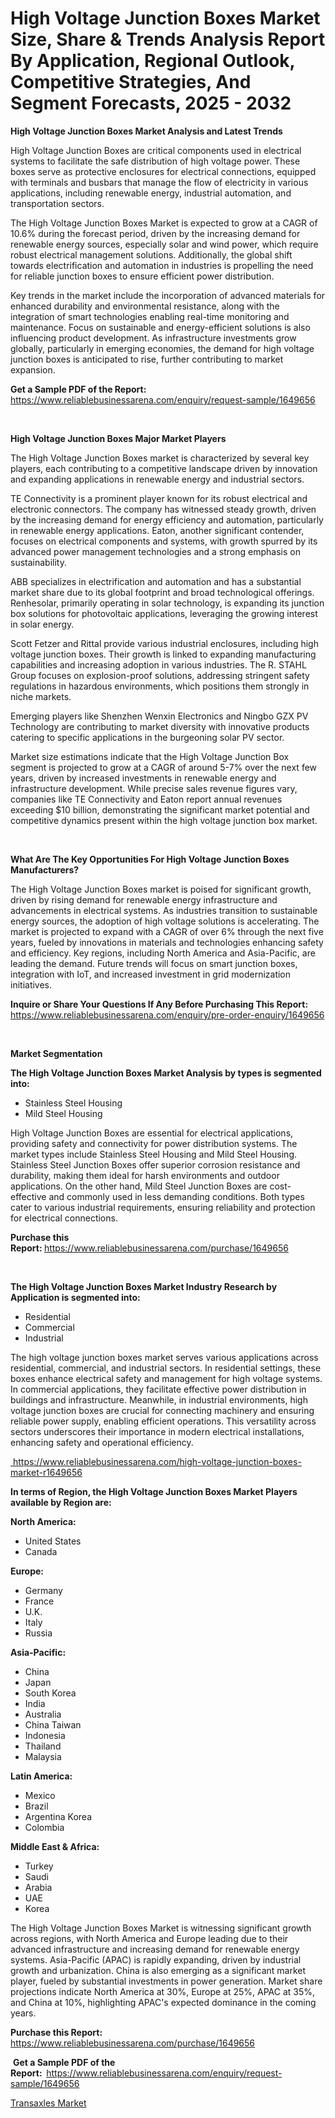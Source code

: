 <p><h1>High Voltage Junction Boxes Market Size, Share & Trends Analysis Report By Application, Regional Outlook, Competitive Strategies, And Segment Forecasts, 2025 - 2032</h1></p><p><strong>High Voltage Junction Boxes Market Analysis and Latest Trends</strong></p>
<p><p>High Voltage Junction Boxes are critical components used in electrical systems to facilitate the safe distribution of high voltage power. These boxes serve as protective enclosures for electrical connections, equipped with terminals and busbars that manage the flow of electricity in various applications, including renewable energy, industrial automation, and transportation sectors. </p><p>The High Voltage Junction Boxes Market is expected to grow at a CAGR of 10.6% during the forecast period, driven by the increasing demand for renewable energy sources, especially solar and wind power, which require robust electrical management solutions. Additionally, the global shift towards electrification and automation in industries is propelling the need for reliable junction boxes to ensure efficient power distribution. </p><p>Key trends in the market include the incorporation of advanced materials for enhanced durability and environmental resistance, along with the integration of smart technologies enabling real-time monitoring and maintenance. Focus on sustainable and energy-efficient solutions is also influencing product development. As infrastructure investments grow globally, particularly in emerging economies, the demand for high voltage junction boxes is anticipated to rise, further contributing to market expansion.</p></p>
<p><strong>Get a Sample PDF of the Report:&nbsp;</strong> <a href="https://www.reliablebusinessarena.com/enquiry/request-sample/1649656?utm_campaign=2131&utm_medium=2&utm_source=Github&utm_content=ia&utm_term=18022025&utm_id=high-voltage-junction-boxes">https://www.reliablebusinessarena.com/enquiry/request-sample/1649656</a></p>
<p>&nbsp;</p>
<p><strong>High Voltage Junction Boxes Major Market Players</strong></p>
<p><p>The High Voltage Junction Boxes market is characterized by several key players, each contributing to a competitive landscape driven by innovation and expanding applications in renewable energy and industrial sectors.</p><p>TE Connectivity is a prominent player known for its robust electrical and electronic connectors. The company has witnessed steady growth, driven by the increasing demand for energy efficiency and automation, particularly in renewable energy applications. Eaton, another significant contender, focuses on electrical components and systems, with growth spurred by its advanced power management technologies and a strong emphasis on sustainability.</p><p>ABB specializes in electrification and automation and has a substantial market share due to its global footprint and broad technological offerings. Renhesolar, primarily operating in solar technology, is expanding its junction box solutions for photovoltaic applications, leveraging the growing interest in solar energy.</p><p>Scott Fetzer and Rittal provide various industrial enclosures, including high voltage junction boxes. Their growth is linked to expanding manufacturing capabilities and increasing adoption in various industries. The R. STAHL Group focuses on explosion-proof solutions, addressing stringent safety regulations in hazardous environments, which positions them strongly in niche markets.</p><p>Emerging players like Shenzhen Wenxin Electronics and Ningbo GZX PV Technology are contributing to market diversity with innovative products catering to specific applications in the burgeoning solar PV sector. </p><p>Market size estimations indicate that the High Voltage Junction Box segment is projected to grow at a CAGR of around 5-7% over the next few years, driven by increased investments in renewable energy and infrastructure development. While precise sales revenue figures vary, companies like TE Connectivity and Eaton report annual revenues exceeding $10 billion, demonstrating the significant market potential and competitive dynamics present within the high voltage junction box market.</p></p>
<p>&nbsp;</p>
<p><strong>What Are The Key Opportunities For High Voltage Junction Boxes Manufacturers?</strong></p>
<p><p>The High Voltage Junction Boxes market is poised for significant growth, driven by rising demand for renewable energy infrastructure and advancements in electrical systems. As industries transition to sustainable energy sources, the adoption of high voltage solutions is accelerating. The market is projected to expand with a CAGR of over 6% through the next five years, fueled by innovations in materials and technologies enhancing safety and efficiency. Key regions, including North America and Asia-Pacific, are leading the demand. Future trends will focus on smart junction boxes, integration with IoT, and increased investment in grid modernization initiatives.</p></p>
<p><strong>Inquire or Share Your Questions If Any Before Purchasing This Report:</strong> <a href="https://www.reliablebusinessarena.com/enquiry/pre-order-enquiry/1649656?utm_campaign=2131&utm_medium=2&utm_source=Github&utm_content=ia&utm_term=18022025&utm_id=high-voltage-junction-boxes">https://www.reliablebusinessarena.com/enquiry/pre-order-enquiry/1649656</a></p>
<p>&nbsp;</p>
<p><strong>Market Segmentation</strong></p>
<p><strong>The High Voltage Junction Boxes Market Analysis by types is segmented into:</strong></p>
<p><ul><li>Stainless Steel Housing</li><li>Mild Steel Housing</li></ul></p>
<p><p>High Voltage Junction Boxes are essential for electrical applications, providing safety and connectivity for power distribution systems. The market types include Stainless Steel Housing and Mild Steel Housing. Stainless Steel Junction Boxes offer superior corrosion resistance and durability, making them ideal for harsh environments and outdoor applications. On the other hand, Mild Steel Junction Boxes are cost-effective and commonly used in less demanding conditions. Both types cater to various industrial requirements, ensuring reliability and protection for electrical connections.</p></p>
<p><strong>Purchase this Report:&nbsp;</strong><a href="https://www.reliablebusinessarena.com/purchase/1649656?utm_campaign=2131&utm_medium=2&utm_source=Github&utm_content=ia&utm_term=18022025&utm_id=high-voltage-junction-boxes">https://www.reliablebusinessarena.com/purchase/1649656</a></p>
<p>&nbsp;</p>
<p><strong>The High Voltage Junction Boxes Market Industry Research by Application is segmented into:</strong></p>
<p><ul><li>Residential</li><li>Commercial</li><li>Industrial</li></ul></p>
<p><p>The high voltage junction boxes market serves various applications across residential, commercial, and industrial sectors. In residential settings, these boxes enhance electrical safety and management for high voltage systems. In commercial applications, they facilitate effective power distribution in buildings and infrastructure. Meanwhile, in industrial environments, high voltage junction boxes are crucial for connecting machinery and ensuring reliable power supply, enabling efficient operations. This versatility across sectors underscores their importance in modern electrical installations, enhancing safety and operational efficiency.</p></p>
<p><a href="https://www.reliablebusinessarena.com/high-voltage-junction-boxes-market-r1649656?utm_campaign=2131&utm_medium=2&utm_source=Github&utm_content=ia&utm_term=18022025&utm_id=high-voltage-junction-boxes">&nbsp;https://www.reliablebusinessarena.com/high-voltage-junction-boxes-market-r1649656</a></p>
<p><strong>In terms of Region, the High Voltage Junction Boxes Market Players available by Region are:</strong></p>
<p>
    <p> <strong> North America: </strong>
        <ul>
            <li>United States</li>
            <li>Canada</li>
        </ul>
        </p> 
    <p> <strong> Europe: </strong>
        <ul>
            <li>Germany</li>
            <li>France</li>
            <li>U.K.</li>
            <li>Italy</li>
            <li>Russia</li>
        </ul>
        </p> 
    <p> <strong> Asia-Pacific: </strong>
        <ul>
            <li>China</li>
            <li>Japan</li>
            <li>South Korea</li>
            <li>India</li>
            <li>Australia</li>
            <li>China Taiwan</li>
            <li>Indonesia</li>
            <li>Thailand</li>
            <li>Malaysia</li>
        </ul>
        </p> 
    <p> <strong> Latin America: </strong>
        <ul>
            <li>Mexico</li>
            <li>Brazil</li>
            <li>Argentina Korea</li>
            <li>Colombia</li>
        </ul>
        </p> 
    <p> <strong> Middle East & Africa: </strong>
        <ul>
            <li>Turkey</li>
            <li>Saudi</li>
            <li>Arabia</li>
            <li>UAE</li>
            <li>Korea</li>
        </ul>
    </p>
    </p>
<p><p>The High Voltage Junction Boxes Market is witnessing significant growth across regions, with North America and Europe leading due to their advanced infrastructure and increasing demand for renewable energy systems. Asia-Pacific (APAC) is rapidly expanding, driven by industrial growth and urbanization. China is also emerging as a significant market player, fueled by substantial investments in power generation. Market share projections indicate North America at 30%, Europe at 25%, APAC at 35%, and China at 10%, highlighting APAC's expected dominance in the coming years.</p></p>
<p><strong>Purchase this Report: </strong><a href="https://www.reliablebusinessarena.com/purchase/1649656?utm_campaign=2131&utm_medium=2&utm_source=Github&utm_content=ia&utm_term=18022025&utm_id=high-voltage-junction-boxes">https://www.reliablebusinessarena.com/purchase/1649656</a></p>
<p>&nbsp;<strong>Get a Sample PDF of the Report:&nbsp;&nbsp;</strong><a href="https://www.reliablebusinessarena.com/enquiry/request-sample/1649656?utm_campaign=2131&utm_medium=2&utm_source=Github&utm_content=ia&utm_term=18022025&utm_id=high-voltage-junction-boxes">https://www.reliablebusinessarena.com/enquiry/request-sample/1649656</a></p>
<p><strong></strong></p>
<p><p><a href="https://github.com/SamiaChowdhury801/Market-Research-Report-List-1/blob/main/transaxles-market.md?utm_campaign=2131&utm_medium=2&utm_source=Github&utm_content=ia&utm_term=18022025&utm_id=high-voltage-junction-boxes">Transaxles Market</a></p></p>